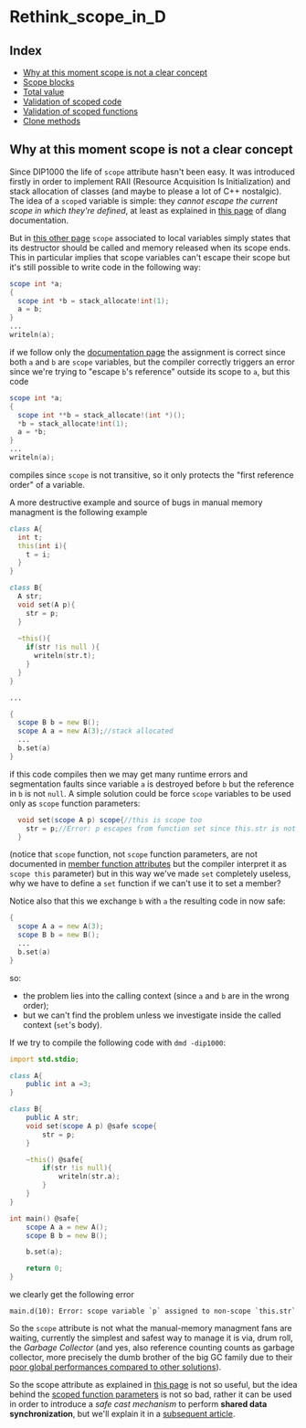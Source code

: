 # Rethink_scope_in_D
## Index
- [Why at this moment scope is not a clear concept](README.md)
- [Scope blocks](scope_block.md)
- [Total value](total_value.md)
- [Validation of scoped code](scope_algorithm.md)
- [Validation of scoped functions](scope_fun.md)
- [Clone methods](cloning.md)
## Why at this moment scope is not a clear concept
Since DIP1000 the life of `scope` attribute hasn't been easy. It was introduced firstly in order to implement RAII (Resource Acquisition Is Initialization) and stack allocation of classes (and maybe to please a lot of C++ nostalgic). The idea of a `scope`d variable is simple: they *cannot escape the current scope in which they're defined*, at least as explained in [this page](https://dlang.org/spec/function.html#scope-parameters) of dlang documentation. 

But in [this other page](https://dlang.org/spec/attribute.html#scope) `scope` associated to local variables simply states that its destructor should be called and memory released when its scope ends. This in particular implies that scope variables can't escape their scope but it's still possible to write code in the following way:
```` d
scope int *a;
{
  scope int *b = stack_allocate!int(1);
  a = b;
}
...
writeln(a);
````
if we follow only the [documentation page](https://dlang.org/spec/attribute.html#scope) the assignment is correct since both `a` and `b` are `scope` variables, but the compiler correctly triggers an error since we're trying to "escape `b`'s reference" outside its scope to `a`, but this code
````d
scope int *a;
{
  scope int **b = stack_allocate!(int *)();
  *b = stack_allocate!int(1);
  a = *b;
}
...
writeln(a);
````
compiles since `scope` is not transitive, so it only protects the "first reference order" of a variable.

A more destructive example and source of bugs in manual memory managment is the following example
```` d
class A{
  int t;
  this(int i){
    t = i;
  }
}

class B{
  A str;
  void set(A p){
    str = p;
  }
  
  ~this(){
    if(str !is null ){
      writeln(str.t);
    }
  }
}

...

{
  scope B b = new B();
  scope A a = new A(3);//stack allocated
  ...
  b.set(a)
}
````
if this code compiles then we may get many runtime errors and segmentation faults since variable `a` is destroyed before `b` but the reference in `b` is not `null`. A simple solution could be force `scope` variables to be used only as `scope` function parameters:
```` d
  void set(scope A p) scope{//this is scope too
    str = p;//Error: p escapes from function set since this.str is not scope
  }
````
(notice that `scope` function, not `scope` function parameters, are not documented in [member function attributes](https://dlang.org/spec/class.html#member-functions) but the compiler interpret it as `scope this` parameter) but in this way we've made `set` completely useless, why we have to define a `set` function if we can't use it to set a member?

Notice also that this we exchange `b` with `a` the resulting code in now safe:
```` d
{
  scope A a = new A(3);
  scope B b = new B();
  ...
  b.set(a)
}
````
so:
- the problem lies into the calling context (since `a` and `b` are in the wrong order);
- but we can't find the problem unless we investigate inside the called context (`set`'s body).

If we try to compile the following code with `dmd -dip1000`:
```` d
import std.stdio;

class A{
    public int a =3;
}

class B{
    public A str;
    void set(scope A p) @safe scope{
        str = p;
    }

    ~this() @safe{
        if(str !is null){
            writeln(str.a);
        }
    }
}

int main() @safe{
    scope A a = new A();
    scope B b = new B();

    b.set(a);

    return 0;
}
````
we clearly get the following error
````
main.d(10): Error: scope variable `p` assigned to non-scope `this.str`
````

So the `scope` attribute is not what the manual-memory managment fans are waiting, currently the simplest and safest way to manage it is via, drum roll, the *Garbage Collector* (and yes, also reference counting counts as garbage collector, more precisely the dumb brother of the big GC family due to their [poor global performances compared to other solutions](https://en.wikipedia.org/wiki/Reference_counting)).

So the scope attribute as explained in [this page](https://dlang.org/spec/attribute.html#scope) is not so useful, but the idea behind the [scoped function parameters](https://dlang.org/spec/function.html#scope-parameters) is not so bad, rather it can be used in order to introduce a *safe cast mechanism* to perform **shared data synchronization**, but we'll explain it in a [subsequent article](scope_block.md).
